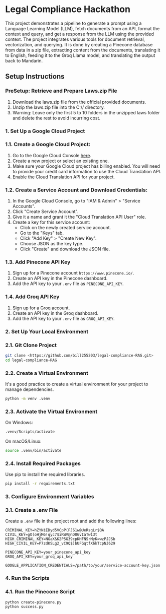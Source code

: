 # Legal Compliance Hackathon

This project demonstrates a pipeline to generate a prompt using a Language Learning Model (LLM), fetch documents from an API, format the context and query, and get a response from the LLM using the provided context. The project integrates various tools for document retrieval, vectorization, and querying. It is done by creating a Pinecone database from data in a zip file, extracting content from the documents, translating it to English, feeding it to the Groq Llama model, and translating the output back to Mandarin.

## Setup Instructions

### PreSetup: Retrieve and Prepare Laws.zip File

1. Download the laws.zip file from the official provided documents.
2. Unzip the laws.zip file into the C:// directory.
3. Warning: Leave only the first 5 to 10 folders in the unzipped laws folder and delete the rest to avoid incurring cost.

### 1. Set Up a Google Cloud Project

### 1.1. Create a Google Cloud Project:

1. Go to the Google Cloud Console [here](https://console.cloud.google.com/).
2. Create a new project or select an existing one.
3. Make sure your Google Cloud project has billing enabled. You will need to provide your credit card information to use the Cloud Translation API.
4. Enable the Cloud Translation API for your project.

### 1.2. Create a Service Account and Download Credentials:

1. In the Google Cloud Console, go to "IAM & Admin" > "Service Accounts".
2. Click "Create Service Account".
3. Give it a name and grant it the "Cloud Translation API User" role.
4. Create a key for this service account:
   - Click on the newly created service account.
   - Go to the "Keys" tab.
   - Click "Add Key" > "Create New Key".
   - Choose JSON as the key type.
   - Click "Create" and download the JSON file.

### 1.3. Add Pinecone API Key

1. Sign up for a Pinecone account `https://www.pinecone.io/`.
2. Create an API key in the Pinecone dashboard.
3. Add the API key to your `.env` file as `PINECONE_API_KEY`.

### 1.4. Add Groq API Key

1. Sign up for a Groq account.
2. Create an API key in the Groq dashboard.
3. Add the API key to your `.env` file as `GROQ_API_KEY`.

### 2. Set Up Your Local Environment

### 2.1. Git Clone Project

```bash
git clone <https://github.com/bill255203/legal-compliance-RAG.git>
cd legal-compliance-RAG

```

### 2.2. Create a Virtual Environment

It's a good practice to create a virtual environment for your project to manage dependencies.

```bash
python -m venv .venv

```

### 2.3. Activate the Virtual Environment

On Windows:

```bash
.venv/Scripts/activate

```

On macOS/Linux:

```bash
source .venv/bin/activate

```

### 2.4. Install Required Packages

Use pip to install the required libraries.

```bash
pip install -r requirements.txt

```

### 3. Configure Environment Variables

### 3.1. Create a .env File

Create a `.env` file in the project root and add the following lines:

```less
CRIMINAL_KEY=hZYNiEDyd5VCpP(FJS1w@UeRsgLr$QA
CIVIL_KEY=gO(oHjM6!qyc7$iRWV@nD0GvIaTw13t
HIGH_CRIMINAL_KEY=NGaX&K2P5G39cpKHFNSrMyK=wzPJJSb
HIGH_CIVIL_KEY=P7zdKSLg2_vC9Q$)bUFGqtfX6kTcpNJ629

PINECONE_API_KEY=your_pinecone_api_key
GROQ_API_KEY=your_groq_api_key

GOOGLE_APPLICATION_CREDENTIALS=/path/to/your/service-account-key.json

```

### 4. Run the Scripts

### 4.1. Run the Pinecone Script

```bash
python create-pinecone.py
python success.py

```
